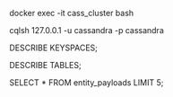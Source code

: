 docker exec -it cass_cluster bash

cqlsh 127.0.0.1 -u cassandra -p cassandra

DESCRIBE KEYSPACES;

DESCRIBE TABLES;

SELECT * FROM entity_payloads LIMIT 5;